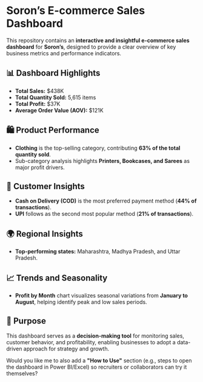 # Soron’s E-commerce Sales Dashboard

This repository contains an **interactive and insightful e-commerce sales dashboard** for **Soron’s**, designed to provide a clear overview of key business metrics and performance indicators.

## 📊 Dashboard Highlights

* **Total Sales:** \$438K
* **Total Quantity Sold:** 5,615 items
* **Total Profit:** \$37K
* **Average Order Value (AOV):** \$121K

## 🛍️ Product Performance

* **Clothing** is the top-selling category, contributing **63% of the total quantity sold**.
* Sub-category analysis highlights **Printers, Bookcases, and Sarees** as major profit drivers.

## 👥 Customer Insights

* **Cash on Delivery (COD)** is the most preferred payment method (**44% of transactions**).
* **UPI** follows as the second most popular method (**21% of transactions**).

## 🌍 Regional Insights

* **Top-performing states:** Maharashtra, Madhya Pradesh, and Uttar Pradesh.

## 📈 Trends and Seasonality

* **Profit by Month** chart visualizes seasonal variations from **January to August**, helping identify peak and low sales periods.

## 🚀 Purpose

This dashboard serves as a **decision-making tool** for monitoring sales, customer behavior, and profitability, enabling businesses to adopt a data-driven approach for strategy and growth.

Would you like me to also add a **"How to Use"** section (e.g., steps to open the dashboard in Power BI/Excel) so recruiters or collaborators can try it themselves?

